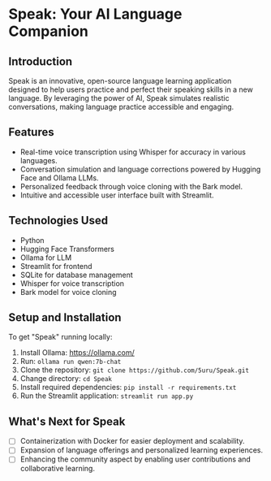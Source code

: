 # Speak: Your AI Language Companion

## Introduction

Speak is an innovative, open-source language learning application designed
to help users practice and perfect their speaking skills in a new language.
By leveraging the power of AI, Speak simulates realistic conversations,
making language practice accessible and engaging.

## Features

- Real-time voice transcription using Whisper for accuracy in various languages.
- Conversation simulation and language corrections powered by Hugging Face and Ollama LLMs.
- Personalized feedback through voice cloning with the Bark model.
- Intuitive and accessible user interface built with Streamlit.

## Technologies Used

- Python
- Hugging Face Transformers
- Ollama for LLM
- Streamlit for frontend
- SQLite for database management
- Whisper for voice transcription
- Bark model for voice cloning

## Setup and Installation

To get "Speak" running locally:

1. Install Ollama: https://ollama.com/
2. Run: `ollama run qwen:7b-chat`
3. Clone the repository: `git clone https://github.com/5uru/Speak.git`
4. Change directory: `cd Speak`
5. Install required dependencies: `pip install -r requirements.txt`
6. Run the Streamlit application: `streamlit run app.py`

## What's Next for Speak

- [ ] Containerization with Docker for easier deployment and scalability.
- [ ] Expansion of language offerings and personalized learning experiences.
- [ ] Enhancing the community aspect by enabling user contributions and collaborative learning.